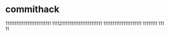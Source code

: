 # commithack
1111111111111111111111111
111121111111111111111111111
111111111111111111111
11111111
111
11

